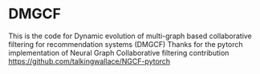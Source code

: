 # DMGCF
This is the code for Dynamic evolution of multi-graph based collaborative filtering for recommendation systems (DMGCF)
Thanks for the pytorch implementation of Neural Graph Collaborative filtering contribution https://github.com/talkingwallace/NGCF-pytorch
